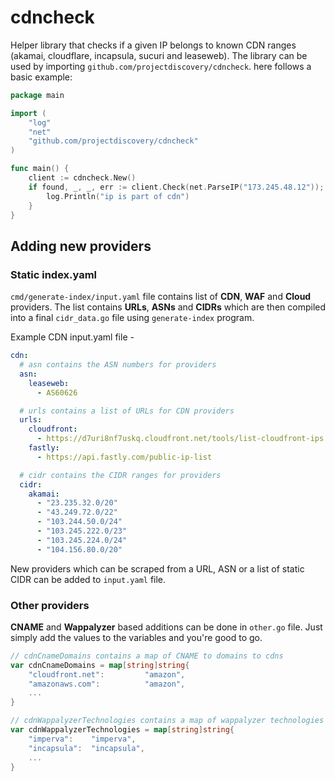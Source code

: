 # cdncheck

Helper library that checks if a given IP belongs to known CDN ranges (akamai, cloudflare, incapsula, sucuri and leaseweb).
The library can be used by importing `github.com/projectdiscovery/cdncheck`. here follows a basic example:

```go
package main

import (
	"log"
	"net"
	"github.com/projectdiscovery/cdncheck"
)

func main() {
	client := cdncheck.New()
	if found, _, _, err := client.Check(net.ParseIP("173.245.48.12")); found && err == nil {
		log.Println("ip is part of cdn")
	}
}

```

## Adding new providers

### Static index.yaml

`cmd/generate-index/input.yaml` file contains list of **CDN**, **WAF** and **Cloud** providers. The list contains **URLs**, **ASNs** and **CIDRs** which are then compiled into a final `cidr_data.go` file using `generate-index` program.

Example CDN input.yaml file - 

```yaml
cdn:
  # asn contains the ASN numbers for providers
  asn:
    leaseweb:
      - AS60626

  # urls contains a list of URLs for CDN providers
  urls:
    cloudfront:
      - https://d7uri8nf7uskq.cloudfront.net/tools/list-cloudfront-ips
    fastly:
      - https://api.fastly.com/public-ip-list

  # cidr contains the CIDR ranges for providers
  cidr:
    akamai:
      - "23.235.32.0/20"
      - "43.249.72.0/22"
      - "103.244.50.0/24"
      - "103.245.222.0/23"
      - "103.245.224.0/24"
      - "104.156.80.0/20"
```

New providers which can be scraped from a URL, ASN or a list of static CIDR can be added to `input.yaml` file.

### Other providers

**CNAME** and **Wappalyzer** based additions can be done in `other.go` file. Just simply add the values to the variables and you're good to go.

```go
// cdnCnameDomains contains a map of CNAME to domains to cdns
var cdnCnameDomains = map[string]string{
	"cloudfront.net":         "amazon",
	"amazonaws.com":          "amazon",
    ...
}

// cdnWappalyzerTechnologies contains a map of wappalyzer technologies to cdns
var cdnWappalyzerTechnologies = map[string]string{
	"imperva":    "imperva",
	"incapsula":  "incapsula",
	...
}
```